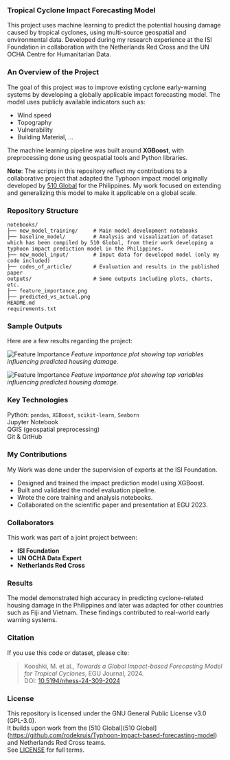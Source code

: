 ### Tropical Cyclone Impact Forecasting Model
This project uses machine learning to predict the potential housing damage caused by tropical cyclones, using multi-source geospatial and environmental data.
Developed during my research experience at the ISI Foundation in collaboration with the Netherlands Red Cross and the UN OCHA Centre for Humanitarian Data.


### An Overview of the Project
The goal of this project was to improve existing cyclone early-warning systems by developing a globally applicable impact forecasting model. 
The model uses publicly available indicators such as:

- Wind speed
- Topography
- Vulnerability
- Building Material, ...

The machine learning pipeline was built around **XGBoost**, with preprocessing done using geospatial tools and Python libraries.


**Note**: The scripts in this repository reflect my contributions to a collaborative project that adapted the Typhoon impact model originally developed by [510 Global](https://github.com/rodekruis/Typhoon-Impact-based-forecasting-model) for the Philippines. My work focused on extending and generalizing this model to make it applicable on a global scale.

### Repository Structure
```plaintext
notebooks/
├── new_model_training/     # Main model development notebooks
├── baseline_model/         # Analysis and visualization of dataset which has been compiled by 510 Global, from their work developing a typhoon impact prediction model in the Philippines.
├── new_model_input/        # Input data for developed model (only my code included)
├── codes_of_article/       # Evaluation and results in the published paper
outputs/                    # Some outputs including plots, charts, etc.
├── feature_importance.png
├── predicted_vs_actual.png
README.md
requirements.txt
```

### Sample Outputs
Here are a few results regarding the project:

![Feature Importance](outputs/feature_importance.png)
*Feature importance plot showing top variables influencing predicted housing damage.*

![Feature Importance](outputs/feature_importance.png)
*Feature importance plot showing top variables influencing predicted housing damage.*

### Key Technologies
Python: `pandas`, `XGBoost`, `scikit-learn`, `Seaborn`  
Jupyter Notebook  
QGIS (geospatial preprocessing)  
Git & GitHub

### My Contributions 
  My Work was done under the supervision of experts at the ISI Foundation.
- Designed and trained the impact prediction model using XGBoost.
- Built and validated the model evaluation pipeline.
- Wrote the core training and analysis notebooks.
- Collaborated on the scientific paper and presentation at EGU 2023.

### Collaborators
This work was part of a joint project between:
- **ISI Foundation** 
- **UN OCHA Data Expert** 
- **Netherlands Red Cross** 


### Results
The model demonstrated high accuracy in predicting cyclone-related housing damage in the Philippines and later was adapted for other countries such as Fiji and Vietnam. These findings contributed to real-world early warning systems.


### Citation
If you use this code or dataset, please cite:

> Kooshki, M. et al., *Towards a Global Impact-based Forecasting Model for Tropical Cyclones*, EGU Journal, 2024.  
> DOI: [10.5194/nhess-24-309-2024](https://nhess.copernicus.org/articles/24/309/2024/)


### License
This repository is licensed under the GNU General Public License v3.0 (GPL-3.0).  
It builds upon work from the [510 Global](510 Global](https://github.com/rodekruis/Typhoon-Impact-based-forecasting-model) and Netherlands Red Cross teams.  
See [LICENSE](./LICENSE) for full terms.


